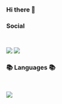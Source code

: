 ### Hi there 👋

<h3><b>Social</b></h3>
</br>
<p> 
<a href="mailto:dev.choi0409@gmail.com"><img src="https://img.shields.io/badge/Gmail-D14836.svg?style=flat-square&logo=Gmail&logoColor=white"/></a>
<a href="https://giwoong01.tistory.com/" target="_blank"><img src="https://img.shields.io/badge/Tistory-000000?style=flat&logo=Tistory&logoColor=white"/></a>
</p>

<h3><b>📚 Languages 📚</b></h3>
</br>
<p>
<img src="https://img.shields.io/badge/java-3670A0?style=for-the-badge&logo=python&logoColor=ffdd54"/>
</p>
